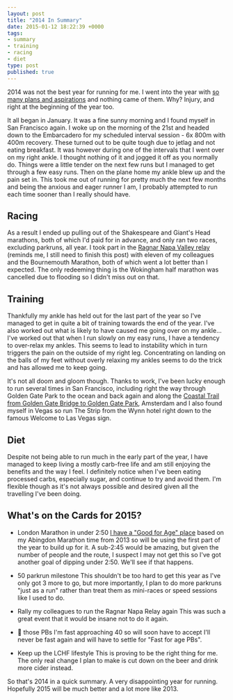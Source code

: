 ```yaml
---
layout: post
title: "2014 In Summary"
date: 2015-01-12 18:22:39 +0000
tags:
- summary
- training
- racing
- diet
type: post
published: true
---
```


2014 was not the best year for running for me. I went into the year with [so many plans and aspirations](/2013-in-summary) and nothing came of them. Why?  Injury, and right at the beginning of the year too.

It all began in January. It was a fine sunny morning and I found myself in San Francisco again.  I woke up on the morning of the 21st and headed down to the Embarcadero for my scheduled interval session - 6x 800m with 400m recovery. These turned out to be quite tough due to jetlag and not eating breakfast.  It was however during one of the intervals that I went over on my right ankle.  I thought nothing of it and jogged it off as you normally do.  Things were a little tender on the next few runs but I managed to get through a few easy runs.  Then on the plane home my ankle blew up and the pain set in.  This took me out of running for pretty much the next few months and being the anxious and eager runner I am, I probably attempted to run each time sooner than I really should have.

## Racing

As a result I ended up pulling out of the Shakespeare and Giant's Head marathons, both of which I'd paid for in advance, and only ran two races, excluding parkruns, all year. I took part in the [Ragnar Napa Valley relay](https://www.ragnarrelay.com/race/napavalley/) (reminds me, I still need to finish this post) with eleven of my colleagues and the Bournemouth Marathon, both of which went a lot better than I expected.  The only redeeming thing is the Wokingham half marathon was cancelled due to flooding so I didn't miss out on that.

## Training

Thankfully my ankle has held out for the last part of the year so I've managed to get in quite a bit of training towards the end of the year.  I've also worked out what is likely to have caused me going over on my ankle... I've worked out that when I run slowly on my easy runs, I have a tendency to over-relax my ankles.  This seems to lead to instability which in turn triggers the pain on the outside of my right leg.  Concentrating on landing on the balls of my feet without overly relaxing my ankles seems to do the trick and has allowed me to keep going.

It's not all doom and gloom though. Thanks to work, I've been lucky enough to run several times in San Francisco, including right the way through Golden Gate Park to the ocean and back again and along the [Coastal Trail from Golden Gate Bridge to Golden Gate Park](/marin-headlands-are-still-waiting-for-me), Amsterdam and I also found myself in Vegas so run The Strip from the Wynn hotel right down to the famous Welcome to Las Vegas sign.

## Diet

Despite not being able to run much in the early part of the year, I have managed to keep living a mostly carb-free life and am still enjoying the benefits and the way I feel.  I definitely notice when I've been eating processed carbs, especially sugar, and continue to try and avoid them.  I'm flexible though as it's not always possible and desired given all the travelling I've been doing.

## What's on the Cards for 2015?

- London Marathon in under 2:50
  [I have a "Good for Age" place](/vlm-2015-youre-in) based on my Abingdon Marathon time from 2013 so will be using the first part of the year to build up for it.  A sub-2:45 would be amazing, but given the number of people and the route, I suspect I may not get this so I've got another goal of dipping under 2:50.  We'll see if that happens.

- 50 parkrun milestone
  This shouldn't be too hard to get this year as I've only got 3 more to go, but more importantly, I plan to do more parkruns "just as a run" rather than treat them as mini-races or speed sessions like I used to do.

- Rally my colleagues to run the Ragnar Napa Relay again
  This was such a great event that it would be insane not to do it again.

- :hammer: those PBs
  I'm fast approaching 40 so will soon have to accept I'll never be fast again and will have to settle for "Fast for age PBs".

- Keep up the LCHF lifestyle
  This is proving to be the right thing for me.  The only real change I plan to make is cut down on the beer and drink more cider instead.

So that's 2014 in a quick summary.  A very disappointing year for running.  Hopefully 2015 will be much better and a lot more like 2013.

